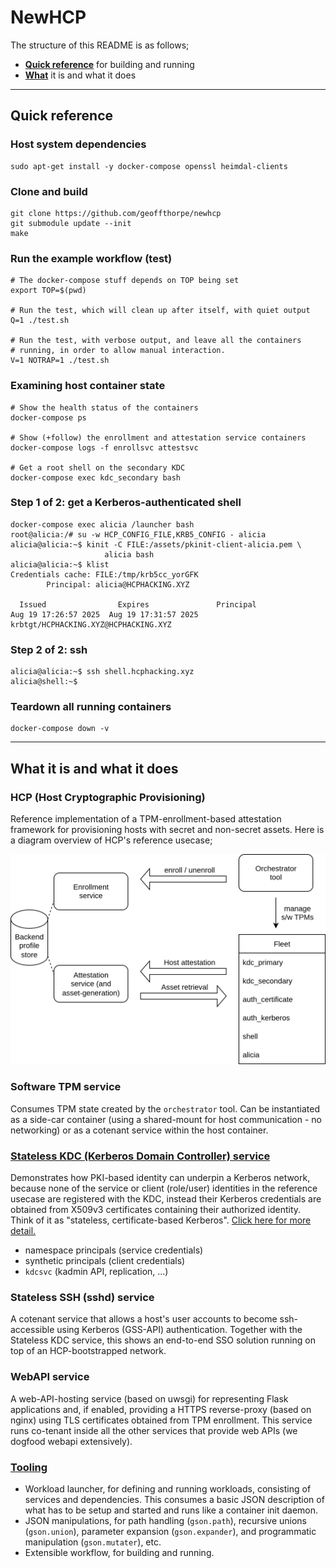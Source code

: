 # NewHCP

The structure of this README is as follows;

* **[Quick reference](#quick-reference)** for building and running
* **[What](#what-it-is-and-what-it-does)** it is and what it does

---

## Quick reference

### Host system dependencies

```
sudo apt-get install -y docker-compose openssl heimdal-clients
```

### Clone and build

```
git clone https://github.com/geoffthorpe/newhcp
git submodule update --init
make
```

### Run the example workflow (test)

```
# The docker-compose stuff depends on TOP being set
export TOP=$(pwd)

# Run the test, which will clean up after itself, with quiet output
Q=1 ./test.sh

# Run the test, with verbose output, and leave all the containers
# running, in order to allow manual interaction.
V=1 NOTRAP=1 ./test.sh
```

### Examining host container state

```
# Show the health status of the containers
docker-compose ps

# Show (+follow) the enrollment and attestation service containers
docker-compose logs -f enrollsvc attestsvc

# Get a root shell on the secondary KDC
docker-compose exec kdc_secondary bash
```

### Step 1 of 2: get a Kerberos-authenticated shell

```
docker-compose exec alicia /launcher bash
root@alicia:/# su -w HCP_CONFIG_FILE,KRB5_CONFIG - alicia
alicia@alicia:~$ kinit -C FILE:/assets/pkinit-client-alicia.pem \
                     alicia bash
alicia@alicia:~$ klist
Credentials cache: FILE:/tmp/krb5cc_yorGFK
        Principal: alicia@HCPHACKING.XYZ

  Issued                Expires               Principal
Aug 19 17:26:57 2025  Aug 19 17:31:57 2025  krbtgt/HCPHACKING.XYZ@HCPHACKING.XYZ
```

### Step 2 of 2: ssh

```
alicia@alicia:~$ ssh shell.hcphacking.xyz
alicia@shell:~$
```

### Teardown all running containers

```
docker-compose down -v
```

---

## What it is and what it does

### HCP (Host Cryptographic Provisioning)

Reference implementation of a TPM-enrollment-based attestation framework for
provisioning hosts with secret and non-secret assets. Here is a diagram
overview of HCP's reference usecase;

![HCP overview diagram](doc/HCP.drawio.svg)

### Software TPM service

Consumes TPM state created by the `orchestrator` tool. Can be instantiated as a
side-car container (using a shared-mount for host communication - no
networking) or as a cotenant service within the host container.

### **[Stateless KDC (Kerberos Domain Controller) service](doc/stateless-kdc.md)**

Demonstrates how PKI-based identity can underpin a Kerberos network, because
none of the service or client (role/user) identities in the reference usecase
are registered with the KDC, instead their Kerberos credentials are obtained
from X509v3 certificates containing their authorized identity. Think of it as
"stateless, certificate-based Kerberos".
[Click here for more detail.](doc/stateless-kdc.md)

* namespace principals (service credentials)
* synthetic principals (client credentials)
* `kdcsvc` (kadmin API, replication, ...)

### Stateless SSH (sshd) service

A cotenant service that allows a host's user accounts to become ssh-accessible
using Kerberos (GSS-API) authentication. Together with the Stateless KDC
service, this shows an end-to-end SSO solution running on top of an
HCP-bootstrapped network.

### WebAPI service

A web-API-hosting service (based on uwsgi) for representing Flask applications
and, if enabled, providing a HTTPS reverse-proxy (based on nginx) using TLS
certificates obtained from TPM enrollment. This service runs co-tenant inside
all the other services that provide web APIs (we dogfood webapi extensively).

### **[Tooling](doc/tooling.md)**

* Workload launcher, for defining and running workloads, consisting of services
  and dependencies. This consumes a basic JSON description of what has to be
  setup and started and runs like a container init daemon.
* JSON manipulations, for path handling (`gson.path`), recursive unions
  (`gson.union`), parameter expansion (`gson.expander`), and programmatic
  manipulation (`gson.mutater`), etc.
* Extensible workflow, for building and running.
